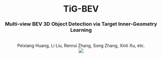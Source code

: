 <div align="center">
<h1> TiG-BEV </h1>
<h3>Multi-view BEV 3D Object Detection via Target Inner-Geometry Learning</h3>
<br>Peixiang Huang, Li Liu, Renrui Zhang, Song Zhang, Xinli Xu, etc.
<br>


<center>
<img src='figures/framework.png'>
</center>
